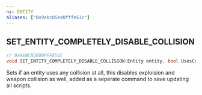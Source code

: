 ```yaml
---
ns: ENTITY
aliases: ["0x9ebc85ed0fffe51c"]
---
```

## SET_ENTITY_COMPLETELY_DISABLE_COLLISION

```c
// 0x9EBC85ED0FFFE51C
void SET_ENTITY_COMPLETELY_DISABLE_COLLISION(Entity entity, bool UsesCollisionsFlag, bool KeepDisabledSimulatingFlag);
```

Sets if an entity uses any collision at all, this disables exploision and weapon collision as well, added as a seperate command to save updating all scripts.

